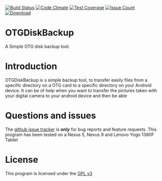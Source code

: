 [![Build Status](https://travis-ci.org/rostskadat/OTGDiskBackup.svg?branch=master)](https://travis-ci.org/rostskadat/OTGDiskBackup)
[![Code Climate](https://codeclimate.com/github/rostskadat/OTGDownloader/badges/gpa.svg)](https://codeclimate.com/github/rostskadat/OTGDownloader)
[![Test Coverage](https://codeclimate.com/github/rostskadat/OTGDownloader/badges/coverage.svg)](https://codeclimate.com/github/rostskadat/OTGDownloader/coverage)
[![Issue Count](https://codeclimate.com/github/rostskadat/OTGDownloader/badges/issue_count.svg)](https://codeclimate.com/github/rostskadat/OTGDownloader)
[![Download](https://api.bintray.com/packages/rostskadat/android/OTGDiskBackup/images/download.svg) ](https://bintray.com/rostskadat/android/OTGDiskBackup/_latestVersion)



# OTGDiskBackup

A Simple OTG disk backup tool.

# Introduction

OTGDiskBackup is s simple backup tool, to transfer easily files from a specific directory on a OTG
card to a specific directory on your Android device.
It can be of help when you want to transfer the pictures taken with your digital camera to your android device and then be able

# Questions and issues

The [github issue tracker](https://github.com/rostskadat/OTGDiskBackup/issues) is **_only_** for bug reports and feature requests.
This program has been tested on a Nexus 5, Nexus 9 and Lenovo Yogo 1380F Tablet

# License

This program is licensed under the [GPL v3](http://www.gnu.org/licenses/gpl-3.0.en.html)

